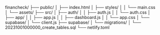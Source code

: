 financheck/
├── public/
│   ├── index.html
│   ├── styles/
│   │   └── main.css
│   └── assets/
├── src/
│   ├── auth/
│   │   ├── auth.js
│   │   └── auth.css
│   ├── app/
│   │   ├── app.js
│   │   ├── dashboard.js
│   │   └── app.css
│   └── supabase/
│       └── client.js
├── supabase/
│   └── migrations/
│       └── 20231001000000_create_tables.sql
└── netlify.toml